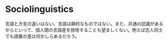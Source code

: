 # Sociolinguistics

言語と方言の違いはない。言語は静的なものではない。また、共通の認識があるからといって、個人間の言語差を排除することも望ましくない。例えば恋人同士でも語彙の差は何かしらあるだろう。